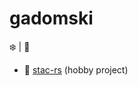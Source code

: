 # gadomski

:snowflake: | :runner:


- :seedling: [stac-rs](https://github.com/gadomski/stac-rs) (hobby project)
